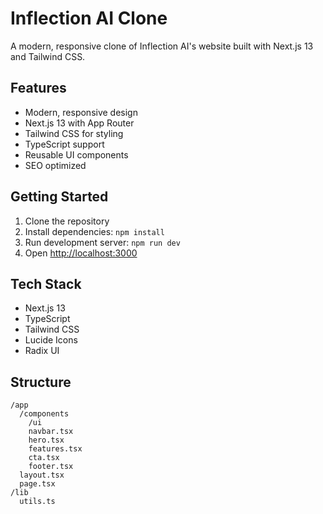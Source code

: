 # Inflection AI Clone

A modern, responsive clone of Inflection AI's website built with Next.js 13 and Tailwind CSS.

## Features

- Modern, responsive design
- Next.js 13 with App Router
- Tailwind CSS for styling
- TypeScript support
- Reusable UI components
- SEO optimized

## Getting Started

1. Clone the repository
2. Install dependencies: `npm install`
3. Run development server: `npm run dev`
4. Open [http://localhost:3000](http://localhost:3000)

## Tech Stack

- Next.js 13
- TypeScript
- Tailwind CSS
- Lucide Icons
- Radix UI

## Structure

```
/app
  /components
    /ui
    navbar.tsx
    hero.tsx
    features.tsx
    cta.tsx
    footer.tsx
  layout.tsx
  page.tsx
/lib
  utils.ts
```